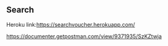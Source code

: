 ## Search
Heroku link:https://searchvoucher.herokuapp.com/

https://documenter.getpostman.com/view/9371935/SzKZtwja
